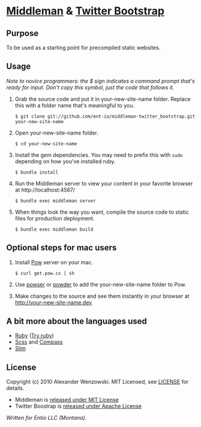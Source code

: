 # [Middleman][3] & [Twitter Bootstrap][4]

## Purpose

To be used as a starting point for precompiled static websites.

## Usage

*Note to novice programmers: the $ sign indicates a command prompt that's
ready for input. Don't copy this symbol, just the code that follows it.*

1.  Grab the source code and put it in your-new-site-name folder. Replace this
    with a folder name that's meaningful to you.

        $ git clone git://github.com/ent-io/middleman-twitter_bootstrap.git your-new-site-name

2.  Open your-new-site-name folder.

        $ cd your-new-site-name

3.  Install the gem dependencies. You may need to prefix this with `sudo`
    depending on how you've installed ruby.

        $ bundle install

4.  Run the Middleman server to view your content in your favorite browser at
    http://localhost:4567/

        $ bundle exec middleman server

5.  When things look the way you want, compile the source code to static files
    for production deployment.

        $ bundle exec middleman build


## Optional steps for mac users

1.  Install [Pow][0] server on your mac.

        $ curl get.pow.cx | sh

2.  Use [powser][2] or [powder][1] to add the your-new-site-name folder to Pow.

3.  Make changes to the source and see them instantly in your browser at
    http://your-new-site-name.dev

## A bit more about the languages used

* [Ruby](http://www.ruby-lang.org/en/) ([Try ruby](http://tryruby.org/))
* [Scss](http://sass-lang.com/) and [Compass](http://compass-style.org/)
* [Slim](http://slim-lang.com/)

## License

Copyright (c) 2010 Alexander Wenzowski. MIT Licensed, see [LICENSE][7] for details.

* Middleman is [released under MIT License][5]
* Twitter Boostrap is [released under Apache License][6]

*Written for Entio LLC (Montana).*

[0]: http://pow.cx/
[1]: https://github.com/rodreegez/powder
[2]: https://github.com/phil-monroe/powser
[3]: http://middlemanapp.com/
[4]: http://twitter.github.com/bootstrap/
[5]: https://github.com/middleman/middleman/blob/master/LICENSE
[6]: https://github.com/twitter/bootstrap/blob/master/LICENSE
[7]: https://github.com/ent-io/middleman_twitter-bootstrap/blob/master/LICENSE
